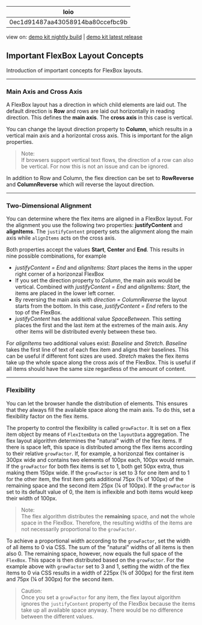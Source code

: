 <!-- loio0ec1d91487aa43058914ba80ccefbc9b -->

| loio |
| -----|
| 0ec1d91487aa43058914ba80ccefbc9b |

<div id="loio">

view on: [demo kit nightly build](https://openui5nightly.hana.ondemand.com/#/topic/0ec1d91487aa43058914ba80ccefbc9b) | [demo kit latest release](https://openui5.hana.ondemand.com/#/topic/0ec1d91487aa43058914ba80ccefbc9b)</div>

## Important FlexBox Layout Concepts

Introduction of important concepts for FlexBox layouts.

***

<a name="loio0ec1d91487aa43058914ba80ccefbc9b__section_N10018_N10011_N10001"/>

### Main Axis and Cross Axis

A FlexBox layout has a direction in which child elements are laid out. The default direction is **Row** and rows are laid out horizontally in reading direction. This defines the **main axis**. The **cross axis** in this case is vertical.

You can change the layout direction property to **Column**, which results in a vertical main axis and a horizontal cross axis. This is important for the align properties.

> Note:  
> If browsers support vertical text flows, the direction of a row can also be vertical. For now this is not an issue and can be ignored.

In addition to Row and Column, the flex direction can be set to **RowReverse** and **ColumnReverse** which will reverse the layout direction.

***

<a name="loio0ec1d91487aa43058914ba80ccefbc9b__section_N1004D_N10011_N10001"/>

### Two-Dimensional Alignment

You can determine where the flex items are aligned in a FlexBox layout. For the alignment you use the following two properties: **justifyContent** and **alignItems**. The `justifyContent` property sets the alignment along the main axis while `alignItems` acts on the cross axis.

Both properties accept the values **Start**, **Center** and **End**. This results in nine possible combinations, for example

-   *justifyContent = End* and *alignItems: Start* places the items in the upper right corner of a horizonzal FlexBox
-   If you set the direction property to *Column*, the main axis would be vertical. Combined with *justifyContent = End* and *alignItems: Start*, the items are placed in the lower left corner.
-   By reversing the main axis with *direction = ColumnReverse* the layout starts from the bottom. In this case, *justifyContent = End* refers to the top of the FlexBox.
-   *justifyContent* has the additional value *SpaceBetween*. This setting places the first and the last item at the extremes of the main axis. Any other items will be distributed evenly between these two.

For *alignItems* two additional values exist: *Baseline* and *Stretch*. *Baseline* takes the first line of text of each flex item and aligns their baselines. This can be useful if different font sizes are used. *Stretch* makes the flex items take up the whole space along the cross axis of the FlexBox. This is useful if all items should have the same size regardless of the amount of content.

***

<a name="loio0ec1d91487aa43058914ba80ccefbc9b__section_N100C9_N10011_N10001"/>

### Flexibility

You can let the browser handle the distribution of elements. This ensures that they always fill the available space along the main axis. To do this, set a flexibility factor on the flex items.

The property to control the flexibility is called `growFactor`. It is set on a flex item object by means of `FlexItemData` on the `layoutData` aggregation. The flex layout algorithm determines the "natural" width of the flex items. If there is space left, this space is distributed among the flex items according to their relative `growFactor`. If, for example, a horizonzal flex container is 300px wide and contains two elements of 100px each, 100px would remain. If the `growFactor` for both flex items is set to 1, both get 50px extra, thus making them 150px wide. If the `growFactor` is set to 3 for one item and to 1 for the other item, the first item gets additional 75px \(¾ of 100px\) of the remaining space and the second item 25px \(¼ of 100px\). If the `growFactor` is set to its default value of 0, the item is inflexible and both items would keep their width of 100px.

> Note:  
> The flex algorithm distributes the **remaining** space, and **not** the whole space in the FlexBox. Therefore, the resulting widths of the items are not necessarily proportional to the `growFactor`.

To achieve a proportional width according to the `growFactor`, set the width of all items to 0 via CSS. The sum of the "natural" widths of all items is then also 0. The remaining space, however, now equals the full space of the `FlexBox`. This space is then distributed based on the `growFactor`. For the example above with `growFactor` set to 3 and 1, setting the width of the flex items to 0 via CSS results in a width of 225px \(¾ of 300px\) for the first item and 75px \(¼ of 300px\) for the second item.

> Caution:  
> Once you set a `growFactor` for any item, the flex layout algorithm ignores the `justifyContent` property of the FlexBox because the items take up all available space anyway. There would be no difference between the different values.

